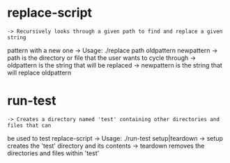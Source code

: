 # replace-script
    -> Recursively looks through a given path to find and replace a given string 
pattern with a new one
    -> Usage: ./replace path oldpattern newpattern
    -> path is the directory or file that the user wants to cycle through
    -> oldpattern is the string that will be replaced
    -> newpattern is the string that will replace oldpattern

# run-test
    -> Creates a directory named 'test' containing other directories and files that can 
be used to test replace-script
    -> Usage: ./run-test setup|teardown
    -> setup creates the 'test' directory and its contents
    -> teardown removes the directories and files within 'test'
